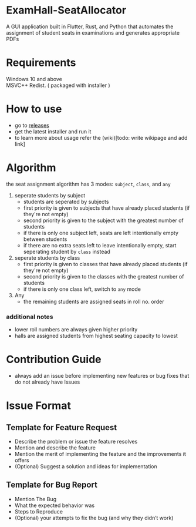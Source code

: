 # ExamHall-SeatAllocator
A GUI application built in Flutter, Rust, and Python that automates the assignment of student seats in examinations and generates appropriate PDFs

# Requirements
Windows 10 and above  
MSVC++ Redist. ( packaged with installer )

# How to use
- go to [releases](https://github.com/Govind-S-B/ExamHall-SeatAllocator/releases)
- get the latest installer and run it
- to learn more about usage refer the (wiki)[todo: write wikipage and add link]

# Algorithm
the seat assignment algorithm has 3 modes: `subject`, `class`, and `any`
1. seperate students by subject
   - students are seperated by subjects
   - first priority is given to subjects that have already placed students (if they're not empty) 
   - second priority is given to the subject with the greatest number of students
   - if there is only one subject left, seats are left intentionally empty between students
   - if there are no extra seats left to leave intentionally empty, start seperating student by `class` instead
2. seperate students by class
   - first priority is given to classes that have already placed students (if they're not empty) 
   - second priority is given to the classes with the greatest number of students
   - if there is only one class left, switch to `any` mode
3. Any
   - the remaining students are assigned seats in roll no. order
### additional notes
* lower roll numbers are always given higher priority
* halls are assigned students from highest seating capacity to lowest

# Contribution Guide
- always add an issue before implementing new features or bug fixes that do not already have Issues

# Issue Format

## Template for Feature Request

- Describe the problem or issue the feature resolves
- Mention and describe the feature
- Mention the merit of implementing the feature and the improvements it offers
- (Optional) Suggest a solution and ideas for implementation

## Template for Bug Report

- Mention The Bug
- What the expected behavior was
- Steps to Reproduce
- (Optional) your attempts to fix the bug (and why they didn’t work)
